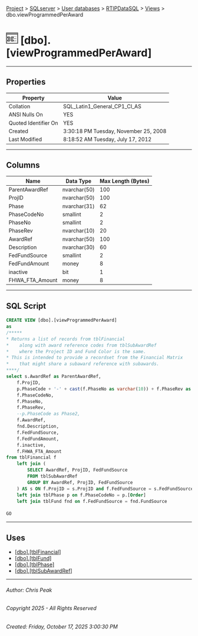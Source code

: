 #### 

[Project](../../../../index.md) > [SQLserver](../../../index.md) > [User databases](../../index.md) > [RTIPDataSQL](../index.md) > [Views](Views.md) > dbo.viewProgrammedPerAward

# ![Views](../../../../Images/View32.png) [dbo].[viewProgrammedPerAward]

---

## <a name="#properties"></a>Properties

| Property | Value |
|---|---|
| Collation | SQL_Latin1_General_CP1_CI_AS |
| ANSI Nulls On | YES |
| Quoted Identifier On | YES |
| Created | 3:30:18 PM Tuesday, November 25, 2008 |
| Last Modified | 8:18:52 AM Tuesday, July 17, 2012 |


---

## <a name="#columns"></a>Columns

| Name | Data Type | Max Length (Bytes) |
|---|---|---|
| ParentAwardRef | nvarchar(50) | 100 |
| ProjID | nvarchar(50) | 100 |
| Phase | nvarchar(31) | 62 |
| PhaseCodeNo | smallint | 2 |
| PhaseNo | smallint | 2 |
| PhaseRev | nvarchar(10) | 20 |
| AwardRef | nvarchar(50) | 100 |
| Description | nvarchar(30) | 60 |
| FedFundSource | smallint | 2 |
| FedFundAmount | money | 8 |
| inactive | bit | 1 |
| FHWA_FTA_Amount | money | 8 |


---

## <a name="#sqlscript"></a>SQL Script

```sql
CREATE VIEW [dbo].[viewProgrammedPerAward]
as
/*****
* Returns a list of records from tblFinancial
*    along with award reference codes from tblSubAwardRef
*    where the Project ID and Fund Color is the same.  
* This is intended to provide a recordset from the Financial Matrix
*	 that might share a subaward reference with subawards.
****/
select s.AwardRef as ParentAwardRef, 
	f.ProjID,
	p.PhaseCode + '-' + cast(f.PhaseNo as varchar(10)) + f.PhaseRev as Phase, 
	f.PhaseCodeNo,
	f.PhaseNo,
	f.PhaseRev,
	--p.PhaseCode as Phase2, 
	f.AwardRef, 
	fnd.Description, 
	f.FedFundSource, 
	f.FedFundAmount, 
	f.inactive, 
	f.FHWA_FTA_Amount 
from tblFinancial f 
	left join (
		SELECT AwardRef, ProjID, FedFundSource
		FROM tblSubAwardRef
		GROUP BY AwardRef, ProjID, FedFundSource
	) AS s ON f.ProjID = s.ProjID and f.FedFundSource = s.FedFundSource
	left join tblPhase p on f.PhaseCodeNo = p.[Order]
	left join tblFund fnd on f.FedFundSource = fnd.FundSource
	
GO

```


---

## <a name="#uses"></a>Uses

* [[dbo].[tblFinancial]](../Tables/dbo_tblFinancial.md)
* [[dbo].[tblFund]](../Tables/dbo_tblFund.md)
* [[dbo].[tblPhase]](../Tables/dbo_tblPhase.md)
* [[dbo].[tblSubAwardRef]](../Tables/dbo_tblSubAwardRef.md)


---

###### Author:  Chris Peak

###### Copyright 2025 - All Rights Reserved

###### Created: Friday, October 17, 2025 3:00:30 PM

